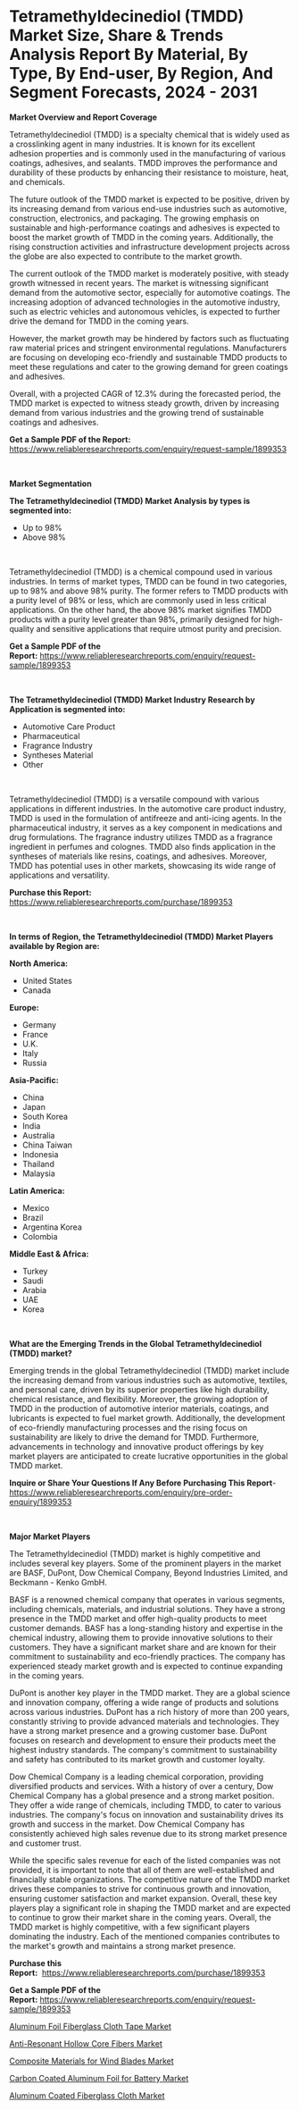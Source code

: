 <p><h1>Tetramethyldecinediol (TMDD) Market Size, Share & Trends Analysis Report By Material, By Type, By End-user, By Region, And Segment Forecasts, 2024 - 2031</h1></p><p><strong>Market Overview and Report Coverage</strong></p>
<p><p>Tetramethyldecinediol (TMDD) is a specialty chemical that is widely used as a crosslinking agent in many industries. It is known for its excellent adhesion properties and is commonly used in the manufacturing of various coatings, adhesives, and sealants. TMDD improves the performance and durability of these products by enhancing their resistance to moisture, heat, and chemicals.</p><p>The future outlook of the TMDD market is expected to be positive, driven by its increasing demand from various end-use industries such as automotive, construction, electronics, and packaging. The growing emphasis on sustainable and high-performance coatings and adhesives is expected to boost the market growth of TMDD in the coming years. Additionally, the rising construction activities and infrastructure development projects across the globe are also expected to contribute to the market growth.</p><p>The current outlook of the TMDD market is moderately positive, with steady growth witnessed in recent years. The market is witnessing significant demand from the automotive sector, especially for automotive coatings. The increasing adoption of advanced technologies in the automotive industry, such as electric vehicles and autonomous vehicles, is expected to further drive the demand for TMDD in the coming years.</p><p>However, the market growth may be hindered by factors such as fluctuating raw material prices and stringent environmental regulations. Manufacturers are focusing on developing eco-friendly and sustainable TMDD products to meet these regulations and cater to the growing demand for green coatings and adhesives.</p><p>Overall, with a projected CAGR of 12.3% during the forecasted period, the TMDD market is expected to witness steady growth, driven by increasing demand from various industries and the growing trend of sustainable coatings and adhesives.</p></p>
<p><strong>Get a Sample PDF of the Report:</strong> <a href="https://www.reliableresearchreports.com/enquiry/request-sample/1899353">https://www.reliableresearchreports.com/enquiry/request-sample/1899353</a></p>
<p>&nbsp;</p>
<p><strong>Market Segmentation</strong></p>
<p><strong>The Tetramethyldecinediol (TMDD) Market Analysis by types is segmented into:</strong></p>
<p><ul><li>Up to 98%</li><li>Above 98%</li></ul></p>
<p>&nbsp;</p>
<p><p>Tetramethyldecinediol (TMDD) is a chemical compound used in various industries. In terms of market types, TMDD can be found in two categories, up to 98% and above 98% purity. The former refers to TMDD products with a purity level of 98% or less, which are commonly used in less critical applications. On the other hand, the above 98% market signifies TMDD products with a purity level greater than 98%, primarily designed for high-quality and sensitive applications that require utmost purity and precision.</p></p>
<p><strong>Get a Sample PDF of the Report:</strong>&nbsp;<a href="https://www.reliableresearchreports.com/enquiry/request-sample/1899353">https://www.reliableresearchreports.com/enquiry/request-sample/1899353</a></p>
<p>&nbsp;</p>
<p><strong>The Tetramethyldecinediol (TMDD) Market Industry Research by Application is segmented into:</strong></p>
<p><ul><li>Automotive Care Product</li><li>Pharmaceutical</li><li>Fragrance Industry</li><li>Syntheses Material</li><li>Other</li></ul></p>
<p>&nbsp;</p>
<p><p>Tetramethyldecinediol (TMDD) is a versatile compound with various applications in different industries. In the automotive care product industry, TMDD is used in the formulation of antifreeze and anti-icing agents. In the pharmaceutical industry, it serves as a key component in medications and drug formulations. The fragrance industry utilizes TMDD as a fragrance ingredient in perfumes and colognes. TMDD also finds application in the syntheses of materials like resins, coatings, and adhesives. Moreover, TMDD has potential uses in other markets, showcasing its wide range of applications and versatility.</p></p>
<p><strong>Purchase this Report:</strong>&nbsp; <a href="https://www.reliableresearchreports.com/purchase/1899353">https://www.reliableresearchreports.com/purchase/1899353</a></p>
<p>&nbsp;</p>
<p><strong>In terms of Region, the Tetramethyldecinediol (TMDD) Market Players available by Region are:</strong></p>
<p>
    <p> <strong> North America: </strong>
        <ul>
            <li>United States</li>
            <li>Canada</li>
        </ul>
        </p> 
    <p> <strong> Europe: </strong>
        <ul>
            <li>Germany</li>
            <li>France</li>
            <li>U.K.</li>
            <li>Italy</li>
            <li>Russia</li>
        </ul>
        </p> 
    <p> <strong> Asia-Pacific: </strong>
        <ul>
            <li>China</li>
            <li>Japan</li>
            <li>South Korea</li>
            <li>India</li>
            <li>Australia</li>
            <li>China Taiwan</li>
            <li>Indonesia</li>
            <li>Thailand</li>
            <li>Malaysia</li>
        </ul>
        </p> 
    <p> <strong> Latin America: </strong>
        <ul>
            <li>Mexico</li>
            <li>Brazil</li>
            <li>Argentina Korea</li>
            <li>Colombia</li>
        </ul>
        </p> 
    <p> <strong> Middle East & Africa: </strong>
        <ul>
            <li>Turkey</li>
            <li>Saudi</li>
            <li>Arabia</li>
            <li>UAE</li>
            <li>Korea</li>
        </ul>
    </p>
    </p>
<p>&nbsp;</p>
<p><strong>What are the Emerging Trends in the Global Tetramethyldecinediol (TMDD) market?</strong></p>
<p><p>Emerging trends in the global Tetramethyldecinediol (TMDD) market include the increasing demand from various industries such as automotive, textiles, and personal care, driven by its superior properties like high durability, chemical resistance, and flexibility. Moreover, the growing adoption of TMDD in the production of automotive interior materials, coatings, and lubricants is expected to fuel market growth. Additionally, the development of eco-friendly manufacturing processes and the rising focus on sustainability are likely to drive the demand for TMDD. Furthermore, advancements in technology and innovative product offerings by key market players are anticipated to create lucrative opportunities in the global TMDD market.</p></p>
<p><strong>Inquire or Share Your Questions If Any Before Purchasing This Report</strong>- <a href="https://www.reliableresearchreports.com/enquiry/pre-order-enquiry/1899353">https://www.reliableresearchreports.com/enquiry/pre-order-enquiry/1899353</a></p>
<p>&nbsp;</p>
<p><strong>Major Market Players</strong></p>
<p><p>The Tetramethyldecinediol (TMDD) market is highly competitive and includes several key players. Some of the prominent players in the market are BASF, DuPont, Dow Chemical Company, Beyond Industries Limited, and Beckmann - Kenko GmbH.</p><p>BASF is a renowned chemical company that operates in various segments, including chemicals, materials, and industrial solutions. They have a strong presence in the TMDD market and offer high-quality products to meet customer demands. BASF has a long-standing history and expertise in the chemical industry, allowing them to provide innovative solutions to their customers. They have a significant market share and are known for their commitment to sustainability and eco-friendly practices. The company has experienced steady market growth and is expected to continue expanding in the coming years.</p><p>DuPont is another key player in the TMDD market. They are a global science and innovation company, offering a wide range of products and solutions across various industries. DuPont has a rich history of more than 200 years, constantly striving to provide advanced materials and technologies. They have a strong market presence and a growing customer base. DuPont focuses on research and development to ensure their products meet the highest industry standards. The company's commitment to sustainability and safety has contributed to its market growth and customer loyalty.</p><p>Dow Chemical Company is a leading chemical corporation, providing diversified products and services. With a history of over a century, Dow Chemical Company has a global presence and a strong market position. They offer a wide range of chemicals, including TMDD, to cater to various industries. The company's focus on innovation and sustainability drives its growth and success in the market. Dow Chemical Company has consistently achieved high sales revenue due to its strong market presence and customer trust.</p><p>While the specific sales revenue for each of the listed companies was not provided, it is important to note that all of them are well-established and financially stable organizations. The competitive nature of the TMDD market drives these companies to strive for continuous growth and innovation, ensuring customer satisfaction and market expansion. Overall, these key players play a significant role in shaping the TMDD market and are expected to continue to grow their market share in the coming years.  Overall, the TMDD market is highly competitive, with a few significant players dominating the industry. Each of the mentioned companies contributes to the market's growth and maintains a strong market presence.</p></p>
<p><strong>Purchase this Report:</strong>&nbsp;&nbsp;<a href="https://www.reliableresearchreports.com/purchase/1899353">https://www.reliableresearchreports.com/purchase/1899353</a></p>
<p></p>
<p><strong>Get a Sample PDF of the Report:</strong>&nbsp;<a href="https://www.reliableresearchreports.com/enquiry/request-sample/1899353">https://www.reliableresearchreports.com/enquiry/request-sample/1899353</a></p>
<p><p><a href="https://github.com/zebdakicsin/Market-Research-Report-List-2/blob/main/aluminum-foil-fiberglass-cloth-tape-market.md">Aluminum Foil Fiberglass Cloth Tape Market</a></p><p><a href="https://github.com/sofyaavrova/Market-Research-Report-List-2/blob/main/anti-resonant-hollow-core-fibers-market.md">Anti-Resonant Hollow Core Fibers Market</a></p><p><a href="https://github.com/Krish2023na/Market-Research-Report-List-2/blob/main/composite-materials-for-wind-blades-market.md">Composite Materials for Wind Blades Market</a></p><p><a href="https://github.com/kuntayevaz/Market-Research-Report-List-2/blob/main/carbon-coated-aluminum-foil-for-battery-market.md">Carbon Coated Aluminum Foil for Battery Market</a></p><p><a href="https://github.com/kholmovskayalyudmila/Market-Research-Report-List-2/blob/main/aluminum-coated-fiberglass-cloth-market.md">Aluminum Coated Fiberglass Cloth Market</a></p></p>